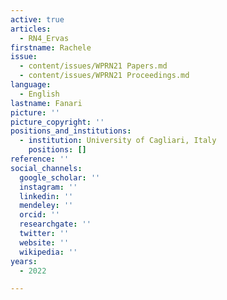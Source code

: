 ```yaml
---
active: true
articles:
  - RN4_Ervas
firstname: Rachele
issue:
  - content/issues/WPRN21 Papers.md
  - content/issues/WPRN21 Proceedings.md
language:
  - English
lastname: Fanari
picture: ''
picture_copyright: ''
positions_and_institutions:
  - institution: University of Cagliari, Italy
    positions: []
reference: ''
social_channels:
  google_scholar: ''
  instagram: ''
  linkedin: ''
  mendeley: ''
  orcid: ''
  researchgate: ''
  twitter: ''
  website: ''
  wikipedia: ''
years:
  - 2022

---
```

